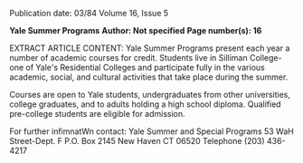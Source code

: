 Publication date: 03/84
Volume 16, Issue 5

**Yale Summer Programs**
**Author: Not specified**
**Page number(s): 16**

EXTRACT ARTICLE CONTENT:
Yale Summer Programs present 
each year a number of academic 
courses for credit. 
Students live in Silliman College-
one of Yale's Residential Colleges 
and participate fully in the various 
academic, social, and cultural 
activities that take place during the 
summer. 


Courses are open to Yale students, 
undergraduates from other 
universities, college graduates, and 
to adults holding a high school 
diploma. Qualified pre-college 
students are eligible for admission. 

For further infimnatWn contact: 
Yale Summer and Special Programs 
53 WaH Street-Dept. F 
P.O. Box 2145 
New Haven CT 06520 
Telephone (203) 436-4217